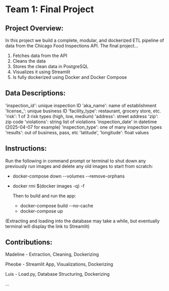 # Team 1: Final Project

## $\textbf{Project Overview:}$
In this project we build a complete, modular, and dockerized ETL pipeline of data from the Chicago Food Inspections API. The final project...

1. Fetches data from the API
2. Cleans the data
3. Stores the clean data in PostgreSQL
4. Visualizes it using Streamlit
5. Is fully dockerized using Docker and Docker Compose


## $\textbf{Data Descriptions:}$
'inspection_id': unique inspection ID
'aka_name': name of establishment
'license_': unique business ID
'facility_type': restaurant, grocery store, etc.
'risk': 1 of 3 risk types (high, low, medium) 
'address': street address 
'zip': zip code
'violations': string list of violations
'inspection_date' in datetime (2025-04-07 for example)
'inspection_type': one of many inspection types
'results': out of business, pass, etc
'latitude', 'longitude': float values


## $\textbf{Instructions:}$

Run the following in command prompt or terminal to shut down any previously run images and delete any old images to start from scratch:
- docker-compose down --volumes --remove-orphans
- docker rmi $(docker images -q) -f

  Then to build and run the app:
  - docker-compose build --no-cache
  - docker-compose up
 
(Extracting and loading into the database may take a while, but eventually terminal will display the link to Streamlit)

## $\textbf{Contributions:}$

Madeline - Extraction, Cleaning, Dockerizing

Pheobe - Streamlit App, Visualizations, Dockerizing

Luis - Load.py, Database Structuring, Dockerizing

...
